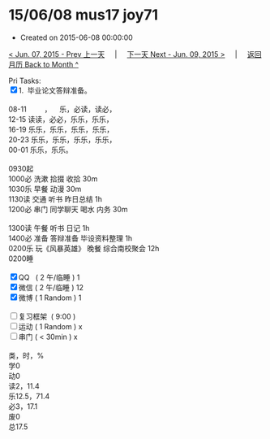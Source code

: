 # 15/06/08 mus17 joy71

- Created on 2015-06-08 00:00:00

[< Jun. 07, 2015 - Prev 上一天](/_archived/lifelogs/2015/06/d07.md) &nbsp; &nbsp; | &nbsp; &nbsp; [下一天 Next - Jun. 09, 2015 >](/_archived/lifelogs/2015/06/d09.md) &nbsp; &nbsp; |  &nbsp; &nbsp; [返回月历 Back to Month ^](/_archived/lifelogs/2015/06/index.md)
<br/><div>Pri Tasks:<br clear="none"/><input type="checkbox" checked="true" />1. <span> 毕业论文答辩准备。</span></div><div><div><br clear="none"/></div>08-11         ，    乐，必读，读必，<br clear="none"/>12-15 读读，必必，乐乐，乐乐，</div><div>16-19 乐乐，乐乐，乐乐，乐乐，<br clear="none"/>20-23 乐乐，乐乐，乐乐，乐乐，</div><div>00-01 乐乐，乐乐。<br/><div><br clear="none"/></div>0930起<br clear="none"/>1000必 洗漱 拾掇 收拾 30m</div><div>1030乐 早餐 动漫 30m</div><div>1130读 交通 听书 昨日总结 1h</div><div>1200必 串门 同学聊天 喝水 内务 30m</div><div><div><br clear="none"/></div>1300读 午餐 听书 日记 1h</div><div>1400必 准备 答辩准备 毕设资料整理 1h</div><div>0200乐 玩《风暴英雄》 晚餐 综合南校聚会 12h</div><div>0200睡</div><div><br clear="none"/></div><div><input type="checkbox" checked="true" />QQ   ( 2 午/临睡 ) 1<br clear="none"/><input type="checkbox" checked="true" />微信 ( 2 午/临睡 ) 12</div><div><input type="checkbox" checked="true" />微博 ( 1 Random ) 1</div><div><br clear="none"/></div><div><input type="checkbox" />复习框架  ( 9:00 ) <br clear="none"/></div><div><input type="checkbox" />运动 ( 1 Random ) x</div><div><input type="checkbox" />串门 ( < 30min ) x</div><div><div><br clear="none"/></div>类，时，%<br clear="none"/>学0<br clear="none"/>动0<br clear="none"/>读2，11.4<br clear="none"/>乐12.5，71.4<br clear="none"/>必3，17.1<br clear="none"/>废0<br clear="none"/>总17.5</div>
